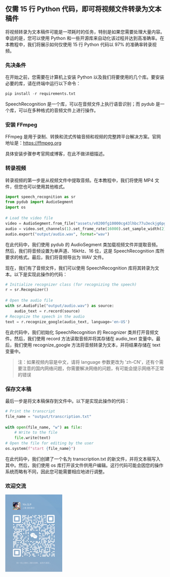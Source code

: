 ## 仅需 15 行 Python 代码，即可将视频文件转录为文本稿件

将视频转录为文本稿件可能是一项耗时的任务，特别是如果您需要处理大量内容。幸运的是，您可以使用 Python 和一些开源库来自动化该过程并达到高准确率。在本教程中，我们将展示如何仅使用 15 行 Python 代码以 97% 的准确率转录视频。

### 先决条件

在开始之前，您需要在计算机上安装 Python 以及我们将要使用的几个库。要安装必要的库，请在终端中运行以下命令：

```python
pip install -r requirements.txt
```

SpeechRecognition 是一个库，可以在音频文件上执行语音识别；而 pydub 是一个库，可以在多种格式的音频文件上进行操作。

### 安装 FFmpeg

FFmpeg 是用于录制、转换和流式传输音频和视频的完整跨平台解决方案。官网地址是：https://ffmpeg.org

具体安装步骤参考官网或博客，在此不做详细描述。

### 转录视频

转录视频的第一步是从视频文件中提取音频。在本教程中，我们将使用 MP4 文件，但您也可以使用其他格式。

```python
import speech_recognition as sr
from pydub import AudioSegment
import os

# Load the video file
video = AudioSegment.from_file("assets/v0200fg10000cg43lhbc77u3eckjg6pg.mp4", format="mp4")
audio = video.set_channels(1).set_frame_rate(16000).set_sample_width(2)
audio.export("output/audio.wav", format="wav")
```

在此代码中，我们使用 pydub 的 AudioSegment 类加载视频文件并提取音频。然后，我们将音频设置为单声道、16kHz、16 位，这是 SpeechRecognition 库所要求的格式。最后，我们将音频导出为 WAV 文件。

现在，我们有了音频文件，我们可以使用 SpeechRecognition 库将其转录为文本。以下是实现此操作的代码：

```python
# Initialize recognizer class (for recognizing the speech)
r = sr.Recognizer()

# Open the audio file
with sr.AudioFile("output/audio.wav") as source:
    audio_text = r.record(source)
# Recognize the speech in the audio
text = r.recognize_google(audio_text, language='en-US')
```

在此代码中，我们初始化 SpeechRecognition 的 Recognizer 类并打开音频文件。然后，我们使用 record 方法读取音频并将其存储在 audio_text 变量中。最后，我们使用 recognize_google 方法将音频转录为文本，并将结果存储在 text 变量中。

> 注：如果视频内容是中文，请将 language 参数更改为 'zh-CN'，还有个需要注意的国内网络问题，你需要解决网络的问题，有可能会提示网络不正常的错误

### 保存文本稿

最后一步是将文本稿保存到文件中。以下是实现此操作的代码：

```python
# Print the transcript
file_name = "output/transcription.txt"

with open(file_name, "w") as file:
    # Write to the file
    file.write(text)
# Open the file for editing by the user
os.system(f"start {file_name}")
```

在此代码中，我们创建了一个名为 transcription.txt 的新文件，并将文本稿写入其中。然后，我们使用 os 库打开该文件供用户编辑。这行代码可能会因您的操作系统而略有不同，因此您可能需要相应地进行调整。

### 欢迎交流

<img src="https://github.com/yinshipeng/langchain-chatbox-pdf/blob/main/visual-guide/me.jpg" width="180px">
